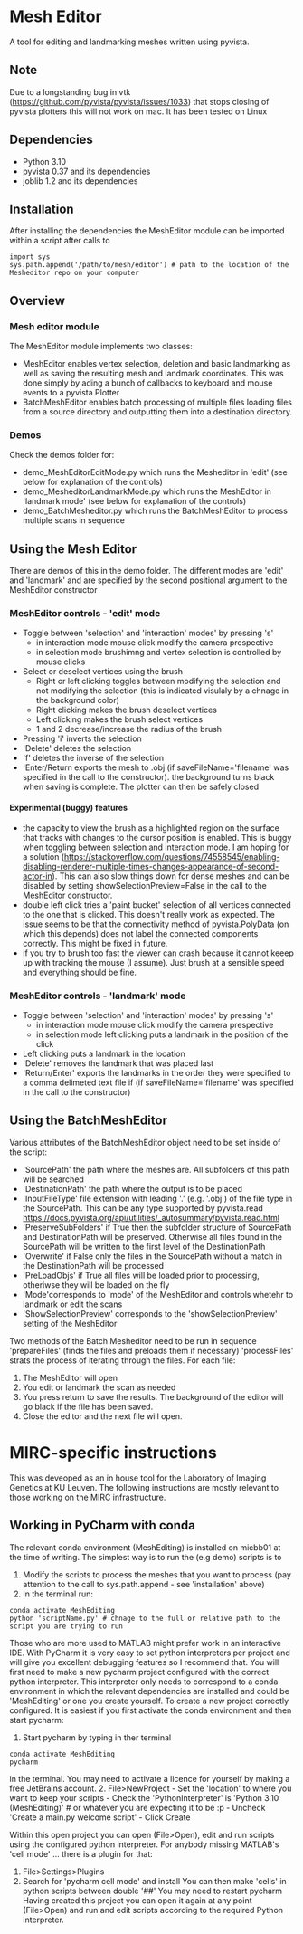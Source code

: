 # Mesh Editor
A tool for editing and landmarking meshes written using pyvista.
## Note
Due to a longstanding bug in vtk (https://github.com/pyvista/pyvista/issues/1033) that stops closing of pyvista plotters this will not work on mac. It has been tested on Linux 
## Dependencies
- Python 3.10
- pyvista 0.37 and its dependencies
- joblib 1.2 and its dependencies
## Installation
After installing the dependencies the MeshEditor module can be imported within a script after calls to
```
import sys
sys.path.append('/path/to/mesh/editor') # path to the location of the Mesheditor repo on your computer
```
## Overview
### Mesh editor module
The MeshEditor module implements two classes:
- MeshEditor enables vertex selection, deletion and basic landmarking as well as saving the resulting mesh and landmark coordinates. This was done simply by ading a bunch of callbacks to keyboard and mouse events to a pyvista Plotter
- BatchMeshEditor enables batch processing of multiple files loading files from a source directory and outputting them into a destination directory.
### Demos
Check the demos folder for:
- demo_MeshEditorEditMode.py which runs the Mesheditor in 'edit' (see below for explanation of the controls)
- demo_MesheditorLandmarkMode.py which runs the MeshEditor in 'landmark mode' (see below for explanation of the controls)
- demo_BatchMesheditor.py which runs the BatchMeshEditor to process multiple scans in sequence
## Using the Mesh Editor
There are demos of this in the demo folder. The different modes are 'edit' and 'landmark' and are specified by the second positional argument to the MeshEditor constructor
### MeshEditor controls - 'edit' mode
- Toggle between 'selection' and 'interaction' modes' by pressing 's'
    - in interaction mode mouse click modify the camera prespective
    - in selection mode brushimng and vertex selection is controlled by mouse clicks
- Select or deselect vertices using the brush
    - Right or left clicking toggles between modifying the selection and not modifying the selection (this is indicated visulaly by a chnage in the background color)
    - Right clicking makes the brush deselect vertices
    - Left clicking makes the brush select vertices
    - 1 and 2 decrease/increase the radius of the brush
- Pressing 'i' inverts the selection
- 'Delete' deletes the selection
- 'f' deletes the inverse of the selection
- 'Enter/Return exports the mesh to .obj (if saveFileName='filename' was specified in the call to the constructor). the background turns black when saving is complete. The plotter can then be safely closed
#### Experimental (buggy) features
- the capacity to view the brush as a highlighted region on the surface that tracks with changes to the cursor position is enabled. This is buggy when toggling between selection and interaction mode. I am hoping for a solution (https://stackoverflow.com/questions/74558545/enabling-disabling-renderer-multiple-times-changes-appearance-of-second-actor-in). This can also slow things down for dense meshes and can be disabled by setting showSelectionPreview=False in the call to the MeshEditor constructor.
- double left click tries a 'paint bucket' selection of all vertices connected to the one that is clicked. This doesn't really work as expected. The issue seems to be that the connectivity method of pyvista.PolyData (on which this depends) does not label the connected components correctly. This might be fixed in future.
- if you try to brush too fast the viewer can crash because it cannot keeep up with tracking the mouse (I assume). Just brush at a sensible speed and everything should be fine. 
### MeshEditor controls - 'landmark' mode
- Toggle between 'selection' and 'interaction' modes' by pressing 's'
    - in interaction mode mouse click modify the camera prespective
    - in selection mode left clicking puts a landmark in the position of the click
- Left clicking puts a landmark in the location
- 'Delete' removes the landmark that was placed last
- 'Return/Enter' exports the landmarks in the order they were specified to a comma delimeted text file if  (if saveFileName='filename' was specified in the call to the constructor)
## Using the BatchMeshEditor
Various attributes of the BatchMeshEditor object need to be set inside of the script:
- 'SourcePath' the path where the meshes are. All subfolders of this path will be searched
- 'DestinationPath' the path where the output is to be placed
- 'InputFileType' file extension with leading '.' (e.g. '.obj') of the file type in the SourcePath. This can be any type supported by pyvista.read https://docs.pyvista.org/api/utilities/_autosummary/pyvista.read.html
- 'PreserveSubFolders' if True then the subfolder structure of SourcePath and DestinationPath will be preserved. Otherwise all files found in the SourcePath will be written to the first level of the DestinationPath
- 'Overwrite' if False only the files in the SourcePath without a match in the DestinationPath will be processed
- 'PreLoadObjs' if True all files will be loaded prior to processing, otheriwse they will be loaded on the fly
- 'Mode'corresponds to 'mode' of the MeshEditor and controls whetehr to landmark or edit the scans
- 'ShowSelectionPreview' corresponds to the 'showSelectionPreview' setting of the MeshEditor

Two methods of the Batch Mesheditor need to be run in sequence 'prepareFiles' (finds the files and preloads them if necessary) 'processFiles' strats the process of iterating through the files. For each file:
1. The MeshEditor will open
2. You edit or landmark the scan as needed
3. You press return to save the results. The background of the editor will go black if the file has been saved.
4. Close the editor and the next file will open.
# MIRC-specific instructions
This was deveoped as an in house tool for the Laboratory of Imaging Genetics at KU Leuven. The following instructions are mostly relevant to those working on the MIRC infrastructure. 

## Working in PyCharm with conda
The relevant conda environment (MeshEditing) is installed on micbb01 at the time of writing. The simplest way is to run the (e.g demo) scripts is to 
1. Modify the scripts to process the meshes that you want to process (pay attention to the call to sys.path.append - see 'installation' above)
2. In the terminal run:
```
conda activate MeshEditing
python 'scriptName.py' # chnage to the full or relative path to the script you are trying to run
```
Those who are more used to MATLAB might prefer work in an interactive IDE. With PyCharm it is very easy to set python interpreters per project and will give you excellent debugging features so I recommend that. You will first need to make a new pycharm project configured with the correct python interpreter. This interpreter only needs to correspond to a conda environment in which the relevant dependencies are installed and could be 'MeshEditing' or one you create yourself. To create a new project correctly configured. It is easiest if you first activate the conda environment and then start pycharm:
1. Start pycharm by typing in ther terminal
 ``` 
 conda activate MeshEditing
 pycharm
 ```
 in the terminal. You may need to activate a licence for yourself by making a free JetBrains account.
2. File>NewProject
    - Set the 'location' to where you want to keep your scripts
    - Check the 'PythonInterpreter' is 'Python 3.10 (MeshEditing)' # or whatever you are expecting it to be :p
    - Uncheck 'Create a main.py welcome script'
    - Click Create
 
 Within this open project you can open (File>Open), edit and run scripts using the configured python interpreter.
 For anybody missing MATLAB's 'cell mode' ... there is a plugin for that: 
 1. File>Settings>Plugins 
 2. Search for 'pycharm cell mode' and install
You can then make 'cells' in python scripts between double '##' You may need to restart pycharm
Having created this project you can open it again at any point (File>Open) and run and edit scripts according to the required Python interpreter. 




